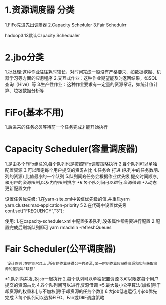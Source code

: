 # 1.资源调度器 分类
1.FiFo先进先出调度器
2.Capacity Scheduler
3.Fair Scheduler

hadoop3.13默认Capacity Schedualer

# 2.jbo分类
1.批处理:这种作业往往耗时较长，对时间完成一般没有严格要求，如数据挖掘、机器学习等方面的应用程序
2.交互式作业：这种作业期望能及时返回结果，如SQL查询（Hive）等
3.生产性作业：这种作业要求有一定量的资源保证，如统计值计算、垃圾数据分析等

# FiFo(基本不用)
1.后进来的任务必须等待前一个任务完成才能开始执行

# Capacity Scheduler(容量调度器)
 1.是由多个FiFo组成的,每个队列也是按照FiFo调度策略执行
 2.每个队列可以单独配置资源
 3.可以限定每个用户提交的资源占比
 4.任务会 打进 (队列中的任务数/队列的资源) 比值最小的一个队列
 5.队列间的任务会根据作业优先级,提交时间顺序,和用户的资源限制,以及内存限制排序
*6.各个队列间可以进行,资源借调
*7.动态更新配置文件

设置任务优先级:
    1.在yarn-site.xml中设值优先级的值,并重启yarn
    <propertity>
        <name>yarn.cluster.max-applcation-priority</name>
        <value>5</value>
    </propertity>
    2.在代码中设置优先级
    conf.set("FREQUENCY","3");

使用:
    1.在capacity-scheduler.xml中配置多条队列,没条属性都需要进行配置
    2.配置完成后刷新队列即可 yarn rmadmin -refreshQueues

# Fair Scheduler(公平调度器)
     设计原则:在时间尺度上,所有的作业获得公平的资源,某一时刻作业应获得资源和实际获取资源的差距叫"缺额"

*1.队列内并发,多job一起执行
 2.每个队列可以单独配置资源
 3.可以限定每个用户提交的资源占比
 4.各个队列间可以进行,资源借调
*5.最大最小公平算法(加权[除于却资源的权重和],与不加权[除于却资源的任务个数])
 6.大job低速运行,小job优先完成
 7.每个队列可以选择FIFO、Fair或DRF调度策略

